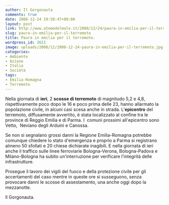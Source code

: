 ```yaml
---
author: Il Gorgonauta
comments: true
date: 2008-12-24 19:50:47+00:00
layout: post
link: http://www.atomodelmale.it/2008/12/24/paura-in-emilia-per-il-terremoto/
slug: paura-in-emilia-per-il-terremoto
title: Paura in emilia per il terremoto.
wordpress_id: 3621
image: uploads/2008/12/2008-12-24-paura-in-emilia-per-il-terremoto.jpg
categories:
- Ambiente
- Azione
- Italia
- Società
tags:
- Emilia-Romagna
- Terremoto
---
```


Nella giornata di **ieri**, 2 **scosse di terremoto** di magnitudo 5,2 e 4,8, rispettivamente poco dopo le 16 e poco prima delle 23, hanno allarmato la popolazione civile, in alcuni casi scesa anche in strada.  L'**epicentro** del terremoto, diffusamente avvertito, è stata localizzato al confine tra le province di Reggio Emilia e di Parma. I  comuni prossimi all'epicentro sono Vetto,  Neviano degli Arduini e Canossa.

Se non si segnalano grossi danni la Regione Emilia-Romagna potrebbe comunque chiedere lo stato d'emergenza e proprio a Parma si registrano almeno 50 sfollati e 20 chiese dichiarate inagibili. E nella giornata di ieri anche il traffico sulle linee ferroviarie  Bologna-Verona, Bologna-Padova e Milano-Bologna ha subito un'interruzione per verificare l'integrità delle infrastrutture.

Prosegue il lavoro dei vigili del fuoco e della protezione civile per gli accertamenti del caso mentre in queste ore si susseguono, senza provocare danni le scosse di assestamento, una anche oggi dopo la mezzanotte.

Il Gorgonauta.
